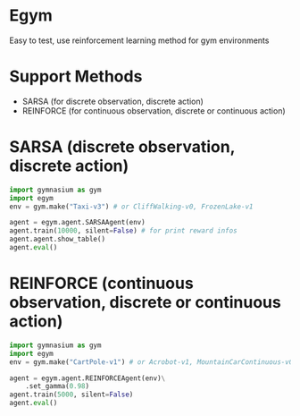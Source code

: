 # Egym
Easy to test, use reinforcement learning method for gym environments

# Support Methods
- SARSA (for discrete observation, discrete action)
- REINFORCE (for continuous observation, discrete or continuous action)

# SARSA (discrete observation, discrete action)
```python
import gymnasium as gym
import egym
env = gym.make("Taxi-v3") # or CliffWalking-v0, FrozenLake-v1

agent = egym.agent.SARSAAgent(env)
agent.train(10000, silent=False) # for print reward infos
agent.agent.show_table()
agent.eval()
```

# REINFORCE (continuous observation, discrete or continuous action)
```python
import gymnasium as gym
import egym
env = gym.make("CartPole-v1") # or Acrobot-v1, MountainCarContinuous-v0, MountainCar-v0, Pendulum-v1

agent = egym.agent.REINFORCEAgent(env)\
    .set_gamma(0.98)
agent.train(5000, silent=False)
agent.eval()
```